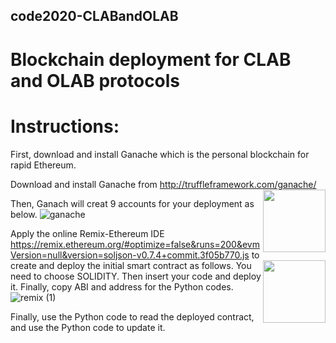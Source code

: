 ## code2020-CLABandOLAB
# Blockchain deployment for CLAB and OLAB protocols

# Instructions:

First, download and install Ganache which is the personal blockchain for rapid Ethereum. 

Download and install Ganache from http://truffleframework.com/ganache/ <img align="right" width="100" height="100" src="https://www.trufflesuite.com/img/ganache-logo-dark.svg">
 
 Then, Ganach will creat 9 accounts for your deployment as below.
 ![ganache](https://user-images.githubusercontent.com/57596443/101610980-38faa880-3a09-11eb-90e5-5df267090346.png)
 
 Apply the online Remix-Ethereum IDE https://remix.ethereum.org/#optimize=false&runs=200&evmVersion=null&version=soljson-v0.7.4+commit.3f05b770.js to create and deploy the initial smart contract as follows. <img align="right" width="100" height="100" src="https://encrypted-tbn0.gstatic.com/images?q=tbn:ANd9GcR5toKw0hBhkmFAG0pkzz37UmcOS0dB1SVNew&usqp=CAU">
 You need to choose SOLIDITY. Then insert your code and deploy it. Finally, copy ABI and address for the Python codes.
 ![remix (1)](https://user-images.githubusercontent.com/57596443/101613282-dfe04400-3a0b-11eb-8849-56fc80bb5c1e.png)
 
 Finally, use the Python code to read the deployed contract, and use the Python code to update it.

 
 

